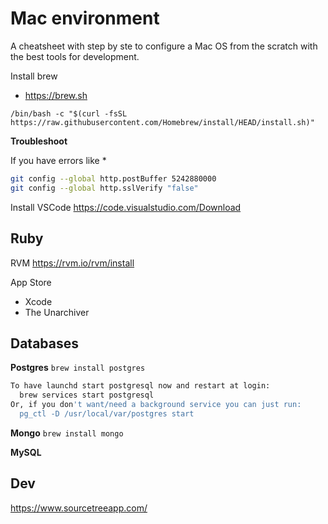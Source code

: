 # Mac environment

A cheatsheet with step by ste to configure a Mac OS from the scratch with the best tools for development.

Install brew
* https://brew.sh

`/bin/bash -c "$(curl -fsSL https://raw.githubusercontent.com/Homebrew/install/HEAD/install.sh)"`


**Troubleshoot**

If you have errors like
* 

```sh
git config --global http.postBuffer 5242880000
git config --global http.sslVerify "false" 
```

Install VSCode
https://code.visualstudio.com/Download


## Ruby

RVM
https://rvm.io/rvm/install




App Store
* Xcode
* The Unarchiver


## Databases

**Postgres**
`brew install postgres`

```sh
To have launchd start postgresql now and restart at login:
  brew services start postgresql
Or, if you don't want/need a background service you can just run:
  pg_ctl -D /usr/local/var/postgres start
```

**Mongo**
`brew install mongo`

**MySQL**


## Dev

https://www.sourcetreeapp.com/







